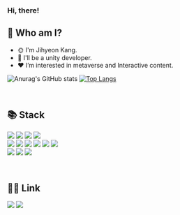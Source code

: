 ### Hi, there!


## 👀 Who am I?

- 🌞 I'm Jihyeon Kang.
- 🌱 I'll be a unity developer.
- ❤ I’m interested in metaverse and Interactive content.

![Anurag's GitHub stats](https://github-readme-stats.vercel.app/api?username=Kang-JiHyeon&theme=flag-india&show_icons=true)
[![Top Langs](https://github-readme-stats.vercel.app/api/top-langs/?username=Kang-JiHyeon&layout=compact)](https://github.com/Kang-JiHyeon/github-readme-stats)
  
<br>

## 📚 Stack
<img src="https://img.shields.io/badge/C Sharp-239120?style=for-the-badge&logo=C Sharp&logoColor=white"/> <img src="https://img.shields.io/badge/C-A8B9CC?style=for-the-badge&logo=C&logoColor=white"/> <img src="https://img.shields.io/badge/C++-00599C?style=for-the-badge&logo=C%2B%2B&logoColor=white"/> <img src="https://img.shields.io/badge/python-3776AB?style=for-the-badge&logo=python&logoColor=white"/>
<br>
<img src="https://img.shields.io/badge/html5-E34F26?style=for-the-badge&logo=html5&logoColor=white"/> <img src="https://img.shields.io/badge/css3-1572B6?style=for-the-badge&logo=css3&logoColor=white"/> <img src="https://img.shields.io/badge/javascript-F7DF1E?style=for-the-badge&logo=javascript&logoColor=white"/> <img src="https://img.shields.io/badge/oracle-F80000?style=for-the-badge&logo=oracle&logoColor=white"/> <img src="https://img.shields.io/badge/opengl-5586A4?style=for-the-badge&logo=opengl&logoColor=white"/> <img src="https://img.shields.io/badge/linux-FCC624?style=for-the-badge&logo=linux&logoColor=white"/>
<br>
<img src="https://img.shields.io/badge/Unity-FFFFFF?style=for-the-badge&logo=Unity&logoColor=black"/> <img src="https://img.shields.io/badge/github-181717?style=for-the-badge&logo=github&logoColor=white"/> <img src="https://img.shields.io/badge/git-F05032?style=for-the-badge&logo=git&logoColor=white"/>

<br>

## 👩‍💻 Link
<a href="https://glory-order-c53.notion.site/Unity-Developer-d0dcbf1de21c4fd2b1be57dc6dc271e4" target="_blank"><img src="https://img.shields.io/badge/Profile-000000?style=for-the-badge&logo=Notion&logoColor=white"/></a>
<a href="https://velog.io/@jh991012" target="_blank"><img src="https://img.shields.io/badge/Velog-20C997?style=for-the-badge&logo=Velog&logoColor=white"/></a>

<br>

